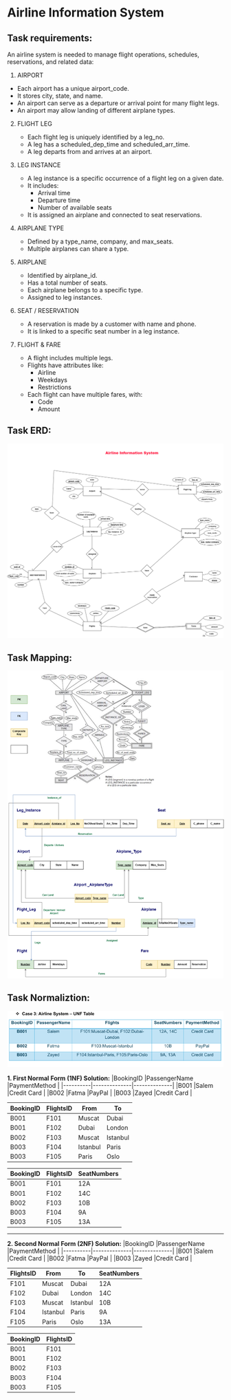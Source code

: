 #  **Airline Information System**

## Task requirements:
An airline system is needed to manage flight operations, schedules, reservations, and related data: 

1. AIRPORT 
  - Each airport has a unique airport_code. 
  - It stores city, state, and name. 
  - An airport can serve as a departure or arrival point for many flight legs. 
  - An airport may allow landing of different airplane types. 
	
2. FLIGHT LEG 
   - Each flight leg is uniquely identified by a leg_no. 
   - A leg has a scheduled_dep_time and scheduled_arr_time. 
   - A leg departs from and arrives at an airport. 
   
3. LEG INSTANCE 
   - A leg instance is a specific occurrence of a flight leg on a given date. 
   - It includes: 
      - Arrival time 
      - Departure time 
      - Number of available seats 
   - It is assigned an airplane and connected to seat reservations. 
   
4. AIRPLANE TYPE 
   - Defined by a type_name, company, and max_seats. 
   - Multiple airplanes can share a type. 
   
5. AIRPLANE 
   - Identified by airplane_id. 
   - Has a total number of seats. 
   - Each airplane belongs to a specific type. 
   - Assigned to leg instances. 
   
6. SEAT / RESERVATION 
   - A reservation is made by a customer with name and phone. 
   - It is linked to a specific seat number in a leg instance. 
   
7. FLIGHT & FARE 
   - A flight includes multiple legs. 
   - Flights have attributes like: 
     - Airline 
     - Weekdays 
     - Restrictions 
   - Each flight can have multiple fares, with: 
     - Code 
     - Amount 
     
## Task ERD:

![Airline Information System ERD](../image/AirlineInformationSystem.PNG)

## Task Mapping:

![Airline Information System Mapping](../image/AirlineInformationSystem-mapping.PNG)

## Task Normaliztion:

![Airline Information System Normaliztion](../image/AirlineNormaliztion.PNG)

**1. First Normal Form (1NF) Solution:**
|BookingID |PassengerName |PaymentMethod |
|----------|--------------|--------------|
|B001      |Salem         |Credit Card   |
|B002      |Fatma         |PayPal        |
|B003      |Zayed         |Credit Card   | 


|BookingID |FlightsID |From     |To       |
|----------|----------|---------|---------|
|B001      |F101      |Muscat   |Dubai    |
|B001      |F102      |Dubai    |London   |
|B002      |F103      |Muscat   |Istanbul |
|B003      |F104      |Istanbul |Paris    |
|B003      |F105      |Paris    |Oslo     |

|BookingID |FlightsID |SeatNumbers |
|----------|----------|------------|
|B001      |F101      |12A         |
|B001      |F102      |14C         |
|B002      |F103      |10B         |
|B003      |F104      |9A          |
|B003      |F105      |13A         |


--------------------------------------------------------------------------
**2. Second Normal Form (2NF)  Solution:**
|BookingID |PassengerName |PaymentMethod |
|----------|--------------|--------------|
|B001      |Salem         |Credit Card   |
|B002      |Fatma         |PayPal        |
|B003      |Zayed         |Credit Card   | 

|FlightsID |From     |To       |SeatNumbers |
|----------|---------|---------|------------|
|F101      |Muscat   |Dubai    |12A         |
|F102      |Dubai    |London   |14C         |
|F103      |Muscat   |Istanbul |10B         |
|F104      |Istanbul |Paris    |9A          |
|F105      |Paris    |Oslo     |13A         |

|BookingID |FlightsID |
|----------|----------|
|B001      |F101      |
|B001      |F102      |
|B002      |F103      |
|B003      |F104      |
|B003      |F105      |